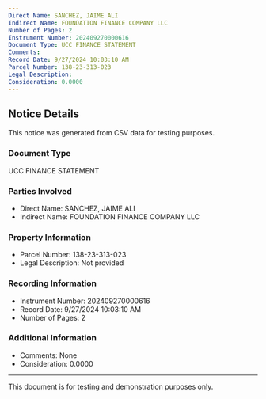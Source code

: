 ```yaml
---
Direct Name: SANCHEZ, JAIME ALI
Indirect Name: FOUNDATION FINANCE COMPANY LLC
Number of Pages: 2
Instrument Number: 202409270000616
Document Type: UCC FINANCE STATEMENT
Comments: 
Record Date: 9/27/2024 10:03:10 AM
Parcel Number: 138-23-313-023
Legal Description: 
Consideration: 0.0000
---
```


## Notice Details

This notice was generated from CSV data for testing purposes.

### Document Type
UCC FINANCE STATEMENT

### Parties Involved
- Direct Name: SANCHEZ, JAIME ALI
- Indirect Name: FOUNDATION FINANCE COMPANY LLC

### Property Information
- Parcel Number: 138-23-313-023
- Legal Description: Not provided

### Recording Information
- Instrument Number: 202409270000616
- Record Date: 9/27/2024 10:03:10 AM
- Number of Pages: 2

### Additional Information
- Comments: None
- Consideration: 0.0000

---

This document is for testing and demonstration purposes only.
